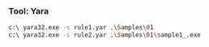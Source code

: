 ### Tool: Yara

```bash
c:\ yara32.exe -s rule1.yar .\Samples\01
c:\ yara32.exe -s rule2.yar .\Samples\01\sample1_.exe
```


